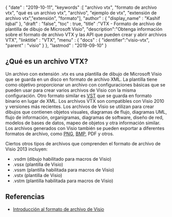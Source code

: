 {
  "date" : "2019-10-11",
  "keywords" :[ "archivo vtx", "formato de archivo vtx", "qué es un archivo vtx", "archivo", "ejemplo de vtx", "extensión de archivo vtx","extensión", "formato"],
  "author" : {
    "display_name" : "Kashif Iqbal"
},
  "draft" : "false",
  "toc" : true,
  "title" :"VTX - Formato de archivo de plantilla de dibujo de Microsoft Visio",
  "description":"Obtenga información sobre el formato de archivo VTX y las API que pueden crear y abrir archivos VTX",
  "linktitle" : "VTX",
  "menu" : {
    "docs" : {
	  "identifier":"visio-vtx",
      "parent" : "visio"
}
},
  "lastmod" : "2019-09-10"
}

## ¿Qué es un archivo VTX?

Un archivo con extensión .vtx es una plantilla de dibujo de Microsoft Visio que se guarda en un disco en formato de archivo XML. La plantilla tiene como objetivo proporcionar un archivo con configuraciones básicas que se pueden usar para crear varios archivos de Visio con la misma configuración. Otro formato similar es [VST](/es/image/vst/) que se guarda en formato binario en lugar de XML. Los archivos VTX son compatibles con Visio 2010 y versiones más recientes. Los archivos de Visio se utilizan para crear dibujos que contienen objetos visuales, diagramas de flujo, diagramas UML, flujo de información, organigramas, diagramas de software, diseño de red, modelos de bases de datos, mapeo de objetos y otra información similar. Los archivos generados con Visio también se pueden exportar a diferentes formatos de archivo, como [PNG](/es/image/png/), [BMP](/es/image/bmp/), PDF y otros.

Ciertos otros tipos de archivos que comprenden el formato de archivo de Visio 2013 incluyen:

* .vsdm (dibujo habilitado para macros de Visio)
* .vssx (plantilla de Visio)
* .vssm (plantilla habilitada para macros de Visio)
* .vstx (plantilla de Visio)
* .vstm (plantilla habilitada para macros de Visio)

## Referencias ##

* [Introducción al formato de archivo de Visio](https://learn.microsoft.com/en-us/office/client-developer/visio/introduction-to-the-visio-file-formatvsdx)

